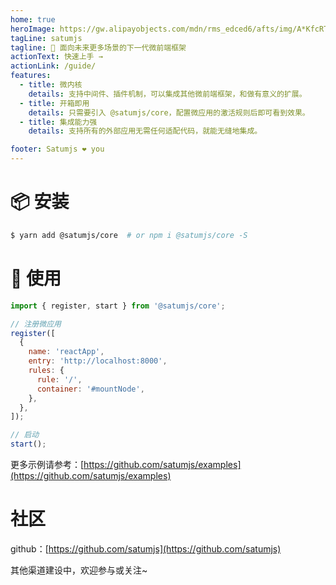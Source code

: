 ```yaml
---
home: true
heroImage: https://gw.alipayobjects.com/mdn/rms_edced6/afts/img/A*KfcRTYnC4eoAAAAAAAAAAAAAARQnAQ
tagLine: satumjs
tagline: 💫 面向未来更多场景的下一代微前端框架
actionText: 快速上手 →
actionLink: /guide/
features:
  - title: 微内核
    details: 支持中间件、插件机制，可以集成其他微前端框架，和做有意义的扩展。
  - title: 开箱即用
    details: 只需要引入 @satumjs/core，配置微应用的激活规则后即可看到效果。
  - title: 集成能力强
    details: 支持所有的外部应用无需任何适配代码，就能无缝地集成。

footer: Satumjs ❤️ you
---
```


# 📦 安装

```bash
$ yarn add @satumjs/core  # or npm i @satumjs/core -S
```

# 🔨 使用

```js
import { register, start } from '@satumjs/core';

// 注册微应用
register([
  {
    name: 'reactApp',
    entry: 'http://localhost:8000',
    rules: {
      rule: '/',
      container: '#mountNode',
    },
  },
]);

// 启动
start();
```

更多示例请参考：[https://github.com/satumjs/examples](https://github.com/satumjs/examples)

# 社区

github：[https://github.com/satumjs](https://github.com/satumjs)

其他渠道建设中，欢迎参与或关注~

